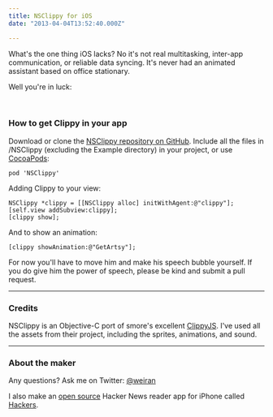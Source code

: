 ```yaml
---
title: NSClippy for iOS
date: "2013-04-04T13:52:40.000Z"

---
```


What's the one thing iOS lacks? No it's not real multitasking, inter-app communication, or reliable data syncing. It's never had an animated assistant based on office stationary.

Well you're in luck:

   

### How to get Clippy in your app

Download or clone the [NSClippy repository on GitHub](https://github.com/weiran/NSClippy). Include all the files in /NSClippy (excluding the Example directory) in your project, or use [CocoaPods](http://cocoapods.org):

```
pod 'NSClippy'

```

Adding Clippy to your view:

```
NSClippy *clippy = [[NSClippy alloc] initWithAgent:@"clippy"];
[self.view addSubview:clippy];
[clippy show];

```

And to show an animation:

```
[clippy showAnimation:@"GetArtsy"];

```

For now you'll have to move him and make his speech bubble yourself. If you do give him the power of speech, please be kind and submit a pull request.

* * *

### Credits

NSClippy is an Objective-C port of smore's excellent [ClippyJS](https://www.smore.com/clippy-js). I've used all the assets from their project, including the sprites, animations, and sound.

* * *

### About the maker

Any questions? Ask me on Twitter: [@weiran](https://twitter.com/weiran)

I also make an [open source](https://github.com/weiran/hackers) Hacker News reader app for iPhone called [Hackers](http://weiranzhang.com/hackers).